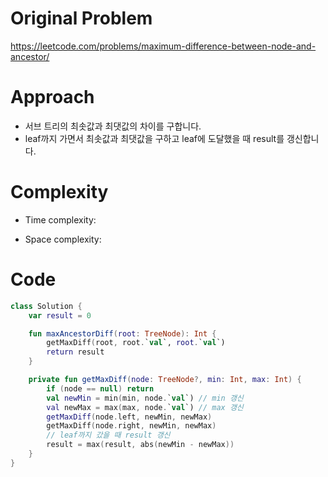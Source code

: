 # Original Problem

https://leetcode.com/problems/maximum-difference-between-node-and-ancestor/

# Approach

- 서브 트리의 최솟값과 최댓값의 차이를 구합니다.
- leaf까지 가면서 최솟값과 최댓값을 구하고 leaf에 도달했을 때 result를 갱신합니다.

# Complexity

- Time complexity:

- Space complexity:

# Code

```kotlin
class Solution {
    var result = 0

    fun maxAncestorDiff(root: TreeNode): Int {
        getMaxDiff(root, root.`val`, root.`val`)
        return result
    }

    private fun getMaxDiff(node: TreeNode?, min: Int, max: Int) {
        if (node == null) return
        val newMin = min(min, node.`val`) // min 갱신
        val newMax = max(max, node.`val`) // max 갱신
        getMaxDiff(node.left, newMin, newMax)
        getMaxDiff(node.right, newMin, newMax)
        // leaf까지 갔을 때 result 갱신
        result = max(result, abs(newMin - newMax))
    }
}
```

